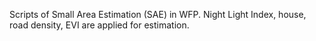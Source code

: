 Scripts of Small Area Estimation (SAE) in WFP. Night Light Index, house, road density, EVI are applied for estimation. 
